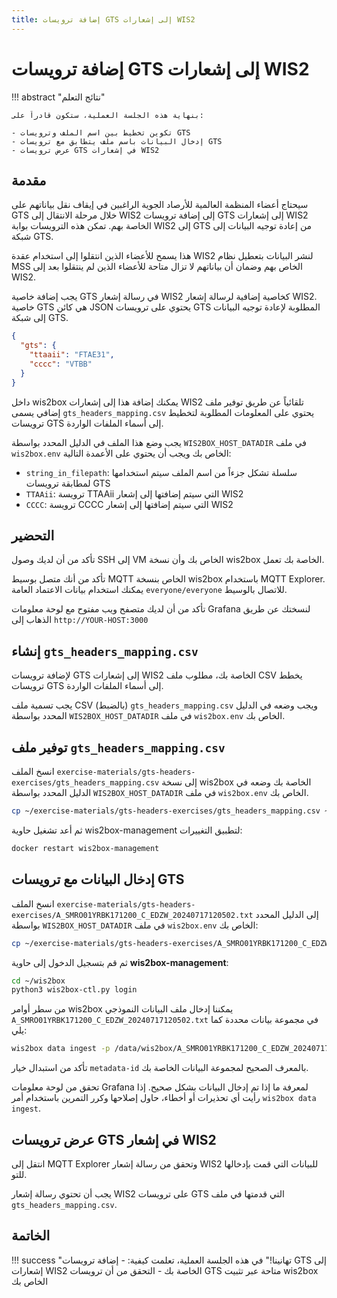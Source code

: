 ```yaml
---
title: إضافة ترويسات GTS إلى إشعارات WIS2
---
```


# إضافة ترويسات GTS إلى إشعارات WIS2

!!! abstract "نتائج التعلم"

    بنهاية هذه الجلسة العملية، ستكون قادراً على:
    
    - تكوين تخطيط بين اسم الملف وترويسات GTS
    - إدخال البيانات باسم ملف يتطابق مع ترويسات GTS
    - عرض ترويسات GTS في إشعارات WIS2

## مقدمة

سيحتاج أعضاء المنظمة العالمية للأرصاد الجوية الراغبين في إيقاف نقل بياناتهم على GTS خلال مرحلة الانتقال إلى WIS2 إلى إضافة ترويسات GTS إلى إشعارات WIS2 الخاصة بهم. تمكن هذه الترويسات بوابة WIS2 إلى GTS من إعادة توجيه البيانات إلى شبكة GTS.

هذا يسمح للأعضاء الذين انتقلوا إلى استخدام عقدة WIS2 لنشر البيانات بتعطيل نظام MSS الخاص بهم وضمان أن بياناتهم لا تزال متاحة للأعضاء الذين لم ينتقلوا بعد إلى WIS2.

يجب إضافة خاصية GTS في رسالة إشعار WIS2 كخاصية إضافية لرسالة إشعار WIS2. خاصية GTS هي كائن JSON يحتوي على ترويسات GTS المطلوبة لإعادة توجيه البيانات إلى شبكة GTS.

```json
{
  "gts": {
    "ttaaii": "FTAE31",
    "cccc": "VTBB"
  }
}
```

داخل wis2box يمكنك إضافة هذا إلى إشعارات WIS2 تلقائياً عن طريق توفير ملف إضافي يسمى `gts_headers_mapping.csv` يحتوي على المعلومات المطلوبة لتخطيط ترويسات GTS إلى أسماء الملفات الواردة.

يجب وضع هذا الملف في الدليل المحدد بواسطة `WIS2BOX_HOST_DATADIR` في ملف `wis2box.env` الخاص بك ويجب أن يحتوي على الأعمدة التالية:

- `string_in_filepath`: سلسلة تشكل جزءاً من اسم الملف سيتم استخدامها لمطابقة ترويسات GTS
- `TTAAii`: ترويسة TTAAii التي سيتم إضافتها إلى إشعار WIS2
- `CCCC`: ترويسة CCCC التي سيتم إضافتها إلى إشعار WIS2

## التحضير

تأكد من أن لديك وصول SSH إلى VM الخاص بك وأن نسخة wis2box الخاصة بك تعمل.

تأكد من أنك متصل بوسيط MQTT الخاص بنسخة wis2box باستخدام MQTT Explorer. يمكنك استخدام بيانات الاعتماد العامة `everyone/everyone` للاتصال بالوسيط.

تأكد من أن لديك متصفح ويب مفتوح مع لوحة معلومات Grafana لنسختك عن طريق الذهاب إلى `http://YOUR-HOST:3000`

## إنشاء `gts_headers_mapping.csv`

لإضافة ترويسات GTS إلى إشعارات WIS2 الخاصة بك، مطلوب ملف CSV يخطط ترويسات GTS إلى أسماء الملفات الواردة.

يجب تسمية ملف CSV (بالضبط) `gts_headers_mapping.csv` ويجب وضعه في الدليل المحدد بواسطة `WIS2BOX_HOST_DATADIR` في ملف `wis2box.env` الخاص بك.

## توفير ملف `gts_headers_mapping.csv`
    
انسخ الملف `exercise-materials/gts-headers-exercises/gts_headers_mapping.csv` إلى نسخة wis2box الخاصة بك وضعه في الدليل المحدد بواسطة `WIS2BOX_HOST_DATADIR` في ملف `wis2box.env` الخاص بك.

```bash
cp ~/exercise-materials/gts-headers-exercises/gts_headers_mapping.csv ~/wis2box-data
```

ثم أعد تشغيل حاوية wis2box-management لتطبيق التغييرات:

```bash
docker restart wis2box-management
```

## إدخال البيانات مع ترويسات GTS

انسخ الملف `exercise-materials/gts-headers-exercises/A_SMRO01YRBK171200_C_EDZW_20240717120502.txt` إلى الدليل المحدد بواسطة `WIS2BOX_HOST_DATADIR` في ملف `wis2box.env` الخاص بك:

```bash
cp ~/exercise-materials/gts-headers-exercises/A_SMRO01YRBK171200_C_EDZW_20240717120502.txt ~/wis2box-data
```

ثم قم بتسجيل الدخول إلى حاوية **wis2box-management**:

```bash
cd ~/wis2box
python3 wis2box-ctl.py login
```

من سطر أوامر wis2box يمكننا إدخال ملف البيانات النموذجي `A_SMRO01YRBK171200_C_EDZW_20240717120502.txt` في مجموعة بيانات محددة كما يلي:

```bash
wis2box data ingest -p /data/wis2box/A_SMRO01YRBK171200_C_EDZW_20240717120502.txt --metadata-id urn:wmo:md:not-my-centre:core.surface-based-observations.synop
```

تأكد من استبدال خيار `metadata-id` بالمعرف الصحيح لمجموعة البيانات الخاصة بك.

تحقق من لوحة معلومات Grafana لمعرفة ما إذا تم إدخال البيانات بشكل صحيح. إذا رأيت أي تحذيرات أو أخطاء، حاول إصلاحها وكرر التمرين باستخدام أمر `wis2box data ingest`.

## عرض ترويسات GTS في إشعار WIS2

انتقل إلى MQTT Explorer وتحقق من رسالة إشعار WIS2 للبيانات التي قمت بإدخالها للتو.

يجب أن تحتوي رسالة إشعار WIS2 على ترويسات GTS التي قدمتها في ملف `gts_headers_mapping.csv`.

## الخاتمة

!!! success "تهانينا!"
    في هذه الجلسة العملية، تعلمت كيفية:
      - إضافة ترويسات GTS إلى إشعارات WIS2 الخاصة بك
      - التحقق من أن ترويسات GTS متاحة عبر تثبيت wis2box الخاص بك